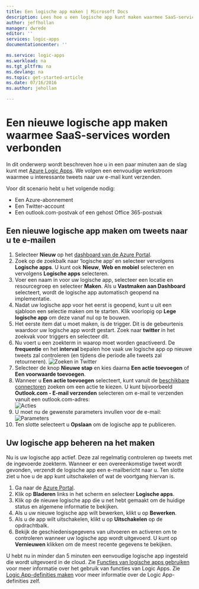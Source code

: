 ```yaml
---
title: Een logische app maken | Microsoft Docs
description: Lees hoe u een logische app kunt maken waarmee SaaS-services worden verbonden
author: jeffhollan
manager: dwrede
editor: ''
services: logic-apps
documentationcenter: ''

ms.service: logic-apps
ms.workload: na
ms.tgt_pltfrm: na
ms.devlang: na
ms.topic: get-started-article
ms.date: 07/16/2016
ms.author: jehollan

---
```

# Een nieuwe logische app maken waarmee SaaS-services worden verbonden
In dit onderwerp wordt beschreven hoe u in een paar minuten aan de slag kunt met [Azure Logic Apps](app-service-logic-what-are-logic-apps.md). We volgen een eenvoudige werkstroom waarmee u interessante tweets naar uw e-mail kunt verzenden.

Voor dit scenario hebt u het volgende nodig:

* Een Azure-abonnement
* Een Twitter-account
* Een outlook.com-postvak of een gehost Office 365-postvak

## Een nieuwe logische app maken om tweets naar u te e-mailen
1. Selecteer **Nieuw** op het [dashboard van de Azure Portal](https://portal.azure.com). 
2. Zoek op de zoekbalk naar ‘logische app’ en selecteer vervolgens **Logische apps**. U kunt ook **Nieuw**, **Web en mobiel** selecteren en vervolgens **Logische apps** selecteren. 
3. Voer een naam in voor uw logische app, selecteer een locatie en resourcegroep en selecteer **Maken**.  Als u **Vastmaken aan Dashboard** selecteert, wordt de logische app automatisch geopend na implementatie.  
4. Nadat uw logische app voor het eerst is geopend, kunt u uit een sjabloon een selectie maken om te starten.  Klik voorlopig op **Lege logische app** om deze vanaf nul op te bouwen. 
5. Het eerste item dat u moet maken, is de trigger.  Dit is de gebeurtenis waardoor uw logische app wordt gestart.  Zoek naar **twitter** in het zoekvak voor triggers en selecteer dit.
6. Nu voert u een zoekterm in waarop moet worden geactiveerd.  De **frequentie** en het **interval** bepalen hoe vaak uw logische app op nieuwe tweets zal controleren (en tijdens die periode alle tweets zal retourneren).
    ![Zoeken in Twitter](./media/app-service-logic-create-a-logic-app/twittersearch.png)
7. Selecteer de knop **Nieuwe stap** en kies daarna **Een actie toevoegen** of **Een voorwaarde toevoegen**.
8. Wanneer u **Een actie toevoegen** selecteert, kunt vanuit de [beschikbare connectoren](../connectors/apis-list.md) zoeken om een actie te kiezen. U kunt bijvoorbeeld **Outlook.com - E-mail verzenden** selecteren om e-mail te verzenden vanuit een outlook.com-adres:  
    ![Acties](./media/app-service-logic-create-a-logic-app/actions.png)
9. U moet nu de gewenste parameters invullen voor de e-mail:  ![Parameters](./media/app-service-logic-create-a-logic-app/parameters.png)
10. Ten slotte selecteert u **Opslaan** om de logische app te publiceren.

## Uw logische app beheren na het maken
Nu is uw logische app actief. Deze zal regelmatig controleren op tweets met de ingevoerde zoekterm. Wanneer er een overeenkomstige tweet wordt gevonden, verzendt de logische app een e-mailbericht naar u. Ten slotte ziet u hoe u de app kunt uitschakelen of wat de voortgang hiervan is.

1. Ga naar de [Azure Portal](https://portal.azure.com).
2. Klik op **Bladeren** links in het scherm en selecteer **Logische apps**.
3. Klik op de nieuwe logische app die u net hebt gemaakt om de huidige status en algemene informatie te bekijken.
4. Als u uw nieuwe logische app wilt bewerken, klikt u op **Bewerken**.
5. Als u de app wilt uitschakelen, klikt u op **Uitschakelen** op de opdrachtbalk.
6. Bekijk de geschiedenisgegevens van uitvoeren en activeren om te controleren wanneer uw logische app wordt uitgevoerd.  U kunt op **Vernieuwen** klikken om de meest recente gegevens te bekijken.

U hebt nu in minder dan 5 minuten een eenvoudige logische app ingesteld die wordt uitgevoerd in de cloud. Zie [Functies van logische apps gebruiken] voor meer informatie over het gebruik van functies van Logic Apps. Zie [Logic App-definities maken](app-service-logic-author-definitions.md) voor meer informatie over de Logic App-definities zelf.

<!-- Shared links -->
[Azure Portal]: https://portal.azure.com
[Functies van logische apps gebruiken]: app-service-logic-create-a-logic-app.md



<!--HONumber=Sep16_HO3-->


